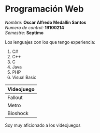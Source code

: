# Programación Web

*Nombre:* **Oscar Alfredo Medallin Santos**  
*Numero de control:* **19100214**  
*Semestre:* **Septimo**  

Los lenguajes con los que tengo experiencia:  
1. C#
2. C++
3. C
4. Java
5. PHP  
6. Visual Basic

| **Videojuego**    |
|-------------------|
| Fallout        	|
| Metro          	|
| Bioshock       	|

Soy muy aficionado a los videojuegos  

  

